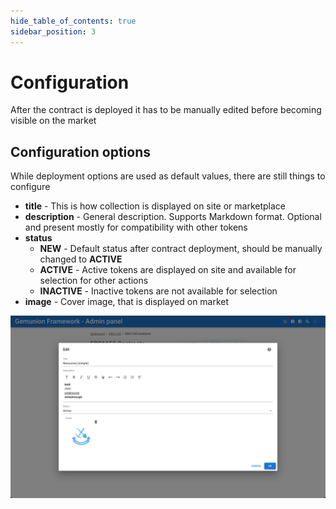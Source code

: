 ```yaml
---
hide_table_of_contents: true
sidebar_position: 3
---
```


# Configuration

After the contract is deployed it has to be manually edited before becoming visible on the market

## Configuration options

While deployment options are used as default values, there are still things to configure

- **title** - This is how collection is displayed on site or marketplace
- **description** - General description. Supports Markdown format. Optional and present mostly for compatibility with other tokens
- **status**
  - **NEW** - Default status after contract deployment, should be manually changed to **ACTIVE**
  - **ACTIVE** - Active tokens are displayed on site and available for selection for other actions
  - **INACTIVE** - Inactive tokens are not available for selection
- **image** - Cover image, that is displayed on market

![ERC1155 contract edit dialog](/img/admin/hierarchy/erc1155/contract_edit_dialog.png)
